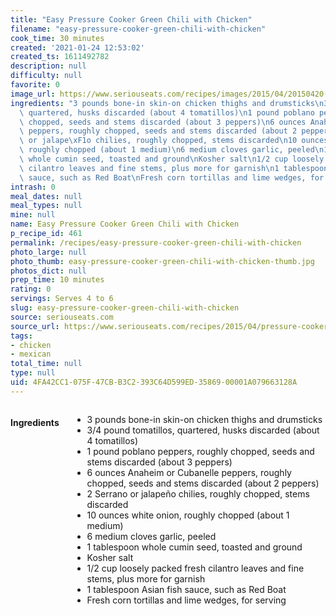 ```yaml
---
title: "Easy Pressure Cooker Green Chili with Chicken"
filename: "easy-pressure-cooker-green-chili-with-chicken"
cook_time: 30 minutes
created: '2021-01-24 12:53:02'
created_ts: 1611492782
description: null
difficulty: null
favorite: 0
image_url: https://www.seriouseats.com/recipes/images/2015/04/20150420-chicken-chile-verde-pressure-cooker-easy-10-200x150.jpg
ingredients: "3 pounds bone-in skin-on chicken thighs and drumsticks\n3/4 pound tomatillos,\
  \ quartered, husks discarded (about 4 tomatillos)\n1 pound poblano peppers, roughly\
  \ chopped, seeds and stems discarded (about 3 peppers)\n6 ounces Anaheim or Cubanelle\
  \ peppers, roughly chopped, seeds and stems discarded (about 2 peppers)\n2 Serrano\
  \ or jalape\xF1o chilies, roughly chopped, stems discarded\n10 ounces white onion,\
  \ roughly chopped (about 1 medium)\n6 medium cloves garlic, peeled\n1 tablespoon\
  \ whole cumin seed, toasted and ground\nKosher salt\n1/2 cup loosely packed fresh\
  \ cilantro leaves and fine stems, plus more for garnish\n1 tablespoon Asian fish\
  \ sauce, such as Red Boat\nFresh corn tortillas and lime wedges, for serving"
intrash: 0
meal_dates: null
meal_types: null
mine: null
name: Easy Pressure Cooker Green Chili with Chicken
p_recipe_id: 461
permalink: /recipes/easy-pressure-cooker-green-chili-with-chicken
photo_large: null
photo_thumb: easy-pressure-cooker-green-chili-with-chicken-thumb.jpg
photos_dict: null
prep_time: 10 minutes
rating: 0
servings: Serves 4 to 6
slug: easy-pressure-cooker-green-chili-with-chicken
source: seriouseats.com
source_url: https://www.seriouseats.com/recipes/2015/04/pressure-cooker-fast-and-easy-chicken-chile-verde-recipe.html
tags:
- chicken
- mexican
total_time: null
type: null
uid: 4FA42CC1-075F-47CB-B3C2-393C64D599ED-35869-00001A079663128A
---
```

<div class="large-8 medium-7 columns" id="writeup">	</div><!-- #writeup -->
</div><!-- #row-one -->
<div class="row" id="row-two">	<div class="medium-4 small-5 columns" id="ingredients"><h4>Ingredients</h4><div class="box box-ingredients content"><ul>
<li>3 pounds bone-in skin-on chicken thighs and drumsticks</li>
<li>3/4 pound tomatillos, quartered, husks discarded (about 4 tomatillos)</li>
<li>1 pound poblano peppers, roughly chopped, seeds and stems discarded (about 3 peppers)</li>
<li>6 ounces Anaheim or Cubanelle peppers, roughly chopped, seeds and stems discarded (about 2 peppers)</li>
<li>2 Serrano or jalapeño chilies, roughly chopped, stems discarded</li>
<li>10 ounces white onion, roughly chopped (about 1 medium)</li>
<li>6 medium cloves garlic, peeled</li>
<li>1 tablespoon whole cumin seed, toasted and ground</li>
<li>Kosher salt</li>
<li>1/2 cup loosely packed fresh cilantro leaves and fine stems, plus more for garnish</li>
<li>1 tablespoon Asian fish sauce, such as Red Boat</li>
<li>Fresh corn tortillas and lime wedges, for serving</li>
</ul>
</div>	</div>	<div class="medium-6 small-7 columns" id="directions">	</div>